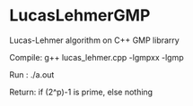 # LucasLehmerGMP
Lucas-Lehmer algorithm on C++ GMP librarry


Compile: g++ lucas_lehmer.cpp  -lgmpxx -lgmp

Run :  ./a.out <prime power p>

Return: <prime power p> if (2^p)-1 is prime, else nothing
